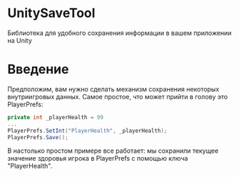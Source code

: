 # UnitySaveTool
Библиотека для удобного сохранения информации в вашем приложении на Unity

# Введение
Предположим, вам нужно сделать механизм сохранения некоторых внутриигровых данных. Самое простое, что может прийти в голову это PlayerPrefs:
```c#
private int _playerHealth = 99
...
PlayerPrefs.SetInt("PlayerHealth", _playerHealth);
PlayerPrefs.Save();
```
В настолько простом примере все работает: мы сохранили текущее значение здоровья игрока в PlayerPrefs с помощью ключа "PlayerHealth". 
